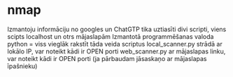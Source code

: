 # nmap

Izmantoju informāciju no googles un ChatGTP tika uztiasīti divi scripti, viens scipts localhost un otrs mājaslapām
Izmantotā programmēšanas valoda python = viss vieglāk rakstīt tāda veida scriptus
local_scanner.py strādā ar lokālo IP, var noteikt kādi ir OPEN porti
web_scanner.py ar mājaslapas linku, var noteikt kādi ir OPEN porti (ja pārbaudam jāsaskaņo ar mājaslapas īpašnieku)
